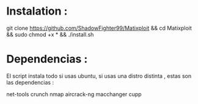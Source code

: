 # Instalation :
git clone https://github.com/ShadowFighter99/Matixploit && cd Matixploit &&  sudo chmod +x * && ./install.sh
# Dependencias :
El script instala todo si usas ubuntu, si usas una distro distinta , estas son las dependencias : 

net-tools crunch nmap aircrack-ng macchanger cupp
